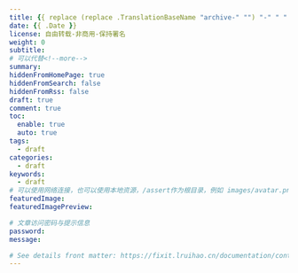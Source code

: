 ```yaml
---
title: {{ replace (replace .TranslationBaseName "archive-" "") "-" " " | title }}
date: {{ .Date }}
license: 自由转载-非商用-保持署名
weight: 0
subtitle:
# 可以代替<!--more-->
summary:
hiddenFromHomePage: true
hiddenFromSearch: false
hiddenFromRss: false
draft: true
comment: true
toc:
  enable: true
  auto: true
tags:
  - draft
categories:
  - draft
keywords:
  - draft
# 可以使用网络连接，也可以使用本地资源，/assert作为根目录，例如 images/avatar.png
featuredImage:
featuredImagePreview:

# 文章访问密码与提示信息
password:
message:

# See details front matter: https://fixit.lruihao.cn/documentation/content-management/introduction/#front-matter
---
```


<!--more-->
